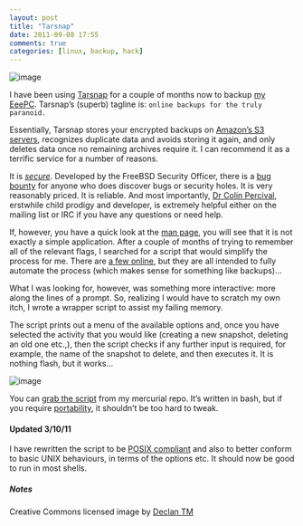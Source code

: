 ```yaml
---
layout: post
title: "Tarsnap"
date: 2011-09-08 17:55
comments: true
categories: [linux, backup, hack]
---
```

![image](http://dl.dropbox.com/u/261312/Blog-images/tarsnap.jpg)

I have been using [Tarsnap](http://www.tarsnap.com/ "Tarsnap homepage")
for a couple of months now to backup 
[my EeePC](http://jasonwryan.com/blog/2010-10-04-the-setup/ "My setup").
Tarsnap’s (superb) tagline is: `online backups for the truly paranoid.`

Essentially, Tarsnap stores your encrypted backups on 
[Amazon’s S3 servers](http://aws.amazon.com/s3//192-5766046-6455343/ "Amazon page"),
recognizes duplicate data and avoids storing it again, and only deletes
data once no remaining archives require it. I can recommend it as a
terrific service for a number of reasons.

It is *[secure](http://www.tarsnap.com/security.html "Security page")*.
Developed by the FreeBSD Security Officer, there is a 
[bug bounty](http://www.tarsnap.com/bugbounty.html "Bug bounty details") for
anyone who does discover bugs or security holes. It is very reasonably
priced. It is reliable. And most importantly, 
[Dr Colin Percival](http://www.tarsnap.com/about.html "Tarsnap about page"),
erstwhile child prodigy and developer, is extremely helpful either on
the mailing list or IRC if you have any questions or need help.

If, however, you have a quick look at the 
[man page](http://www.tarsnap.com/man-tarsnap.1.html "tarsnap(1)"), you will
see that it is not exactly a simple application. After a couple of
months of trying to remember all of the relevant flags, I searched for a
script that would simplify the process for me. There are 
[a few online](http://duckduckgo.com/?q=tarsnap+%2B+bash+script "DDG results"),
but they are all intended to fully automate the process (which makes
sense for something like backups)…

What I was looking for, however, was something more interactive: more
along the lines of a prompt. So, realizing I would have to scratch my
own itch, I wrote a wrapper script to assist my failing memory.

The script prints out a menu of the available options and, once you have
selected the activity that you would like (creating a new snapshot,
deleting an old one etc.,), then the script checks if any further input
is required, for example, the name of the snapshot to delete, and then
executes it. It is nothing flash, but it works…

![image](http://dl.dropbox.com/u/261312/Blog-images/tarsnap2.png)

You can [grab the script](http://beta.intuxication.org/jasonwryan/archer/file/tip/Scripts/snap "Snap script on Intuxication")
from my mercurial repo. It’s written in bash, but if you require
[portability](http://tldp.org/LDP/abs/html/portabilityissues.html "Advanced Bash Scripting Guide"),
it shouldn’t be too hard to tweak.

#### Updated 3/10/11

I have rewritten the script to be
[POSIX compliant](http://pubs.opengroup.org/onlinepubs/9699919799/ "POSIX Standard at the Open Group")
and also to better conform to basic UNIX behaviours, in terms of the
options etc. It should now be good to run in most shells.

##### Notes
Creative Commons licensed image by 
[Declan TM](http://www.flickr.com/photos/declanjewell/2447653142/ "Flickr image credit")
